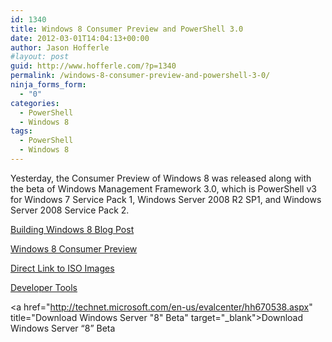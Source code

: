 ```yaml
---
id: 1340
title: Windows 8 Consumer Preview and PowerShell 3.0
date: 2012-03-01T14:04:13+00:00
author: Jason Hofferle
#layout: post
guid: http://www.hofferle.com/?p=1340
permalink: /windows-8-consumer-preview-and-powershell-3-0/
ninja_forms_form:
  - "0"
categories:
  - PowerShell
  - Windows 8
tags:
  - PowerShell
  - Windows 8
---
```

Yesterday, the Consumer Preview of Windows 8 was released along with the beta of Windows Management Framework 3.0, which is PowerShell v3 for Windows 7 Service Pack 1, Windows Server 2008 R2 SP1, and Windows Server 2008 Service Pack 2.

<a href="https://blogs.msdn.microsoft.com/b8/2012/02/29/welcome-to-windows-8-the-consumer-preview/" title="Building Windows 8 Blog Post" target="_blank">Building Windows 8 Blog Post</a>

<a href="http://preview.windows.com" title="Windows 8 Consumer Preview" target="_blank">Windows 8 Consumer Preview</a>

<a href="https://support.microsoft.com/windows" title="Direct Link to ISO Images" target="_blank">Direct Link to ISO Images</a>

<a href="https://developer.microsoft.com/en-us/windows" title="Developer Tools" target="_blank">Developer Tools</a>

<a href="http://technet.microsoft.com/en-us/evalcenter/hh670538.aspx" title="Download Windows Server "8" Beta" target="_blank">Download Windows Server &#8220;8&#8221; Beta</a>
